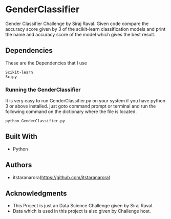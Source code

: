 # GenderClassifier

Gender Classifier Challenge by Siraj Raval. Given code compare the accuracy score given by 3 of the scikit-learn classification models and print the name and accuracy score of the model which gives the best result.


## Dependencies

These are the Dependencies that I use

```
Scikit-learn
Scipy
```

### Running the GenderClassifier

It is very easy to run GenderClassifier.py on your system if you have python 3 or above installed. just goto command prompt or terminal and run the following command on the dictionary where the file is located.

```
python GenderClassifier.py
```

## Built With

* Python

## Authors

* itstaranarora(https://github.com/itstaranarora)

## Acknowledgments

* This Project is just an Data Science Challenge given by Siraj Raval.
* Data which is used in this project is also given by Challenge host.

